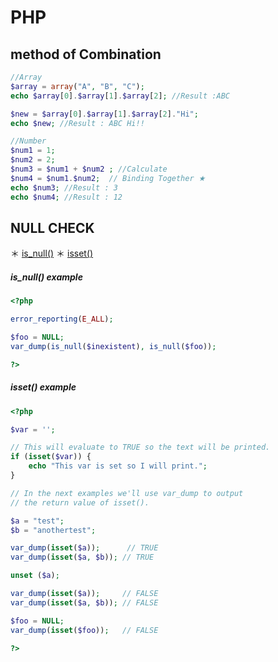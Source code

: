 PHP
=======
method of  Combination
-----
~~~~php
//Array
$array = array("A", "B", "C");         
echo $array[0].$array[1].$array[2]; //Result :ABC

$new = $array[0].$array[1].$array[2]."Hi";
echo $new; //Result : ABC Hi!!

//Number
$num1 = 1;
$num2 = 2;
$num3 = $num1 + $num2 ; //Calculate
$num4 = $num1.$num2;  // Binding Together ★
echo $num3; //Result : 3
echo $num4; //Result : 12
~~~~~
NULL CHECK
-------
＊ [is_null()](https://www.php.net/manual/en/function.is-null.php)
＊ [isset()](https://www.php.net/manual/en/function.isset.php)
#####  is_null() example
~~~~PHP
<?php

error_reporting(E_ALL);

$foo = NULL;
var_dump(is_null($inexistent), is_null($foo));

?>
~~~~~
#####  isset() example
~~~~PHP
<?php

$var = '';

// This will evaluate to TRUE so the text will be printed.
if (isset($var)) {
    echo "This var is set so I will print.";
}

// In the next examples we'll use var_dump to output
// the return value of isset().

$a = "test";
$b = "anothertest";

var_dump(isset($a));      // TRUE
var_dump(isset($a, $b)); // TRUE

unset ($a);

var_dump(isset($a));     // FALSE
var_dump(isset($a, $b)); // FALSE

$foo = NULL;
var_dump(isset($foo));   // FALSE

?>
~~~~
